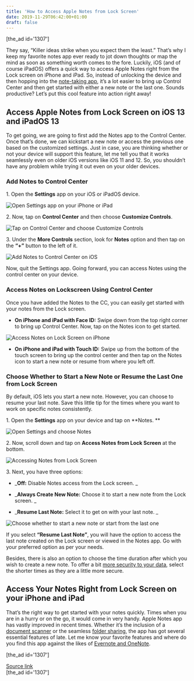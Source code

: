 ```yaml
---
title: 'How to Access Apple Notes from Lock Screen'
date: 2019-11-29T06:42:00+01:00
draft: false
---
```


\[the\_ad id='1307'\]  
  

  

They say, “Killer ideas strike when you expect them the least.” That’s why I keep my favorite notes app ever ready to jot down thoughts or map the mind as soon as something worth comes to the fore. Luckily, iOS (and of course iPadOS) offers a quick way to access Apple Notes right from the Lock screen on iPhone and iPad. So, instead of unlocking the device and then hopping into the [note-taking app](https://beebom.com/best-note-apps-iphone/), it’s a lot easier to bring up Control Center and then get started with either a new note or the last one. Sounds productive? Let’s put this cool feature into action right away!  

Access Apple Notes from Lock Screen on iOS 13 and iPadOS 13
-----------------------------------------------------------

  

To get going, we are going to first add the Notes app to the Control Center. Once that’s done, we can kickstart a new note or access the previous one based on the customized settings. Just in case, you are thinking whether or not your device will support this feature, let me tell you that it works seamlessly even on older iOS versions like iOS 11 and 12. So, you shouldn’t have any problem while trying it out even on your older devices.  

### Add Notes to Control Center

  

1\. Open the **Settings** app on your iOS or iPadOS device.  

![Open Settings app on your iPhone or iPad](https://beebom.com/wp-content/uploads/2019/11/Open-Settings-app-on-your-iPhone-or-iPad.jpg)

2\. Now, tap on **Control Center** and then choose **Customize Controls**.  

![Tap on Control Center and choose Customize Controls](https://beebom.com/wp-content/uploads/2019/11/Tap-on-Control-Center-and-choose-Customize-Controls.jpg)

3\. Under the **More Controls** section, look for **Notes** option and then tap on the **“+”** button to the left of it.  

![Add Notes to Control Center on iOS](https://beebom.com/wp-content/uploads/2019/11/Add-Notes-to-Control-Center-on-iOS-.jpg)

Now, quit the Settings app. Going forward, you can access Notes using the control center on your device.

  
  

  

### Access Notes on Lockscreen Using Control Center

  

Once you have added the Notes to the CC, you can easily get started with your notes from the Lock screen.  

*   **On iPhone and iPad with Face ID:** Swipe down from the top right corner to bring up Control Center. Now, tap on the Notes icon to get started.
  

![Access Notes on Lock Screen on iPhone](https://beebom.com/wp-content/uploads/2019/11/Access-Notes-on-Lock-Screen-on-iPhone-.jpg)

*   **On iPhone and iPad with Touch ID:** Swipe up from the bottom of the touch screen to bring up the control center and then tap on the Notes icon to start a new note or resume from where you left off.
  

### Choose Whether to Start a New Note or Resume the Last One from Lock Screen

  

By default, iOS lets you start a new note. However, you can choose to resume your last note. Save this little tip for the times where you want to work on specific notes consistently.  

1\. Open the **Settings** app on your device and tap on **Notes. **  

![Open Settings and choose Notes](https://beebom.com/wp-content/uploads/2019/11/Open-Settings-and-choose-Notes.jpg)

2\. Now, scroll down and tap on **Access Notes from Lock Screen** at the bottom.  

![Accessing Notes from Lock Screen](https://beebom.com/wp-content/uploads/2019/11/Accessing-Notes-from-Lock-Screen.png)

3\. Next, you have three options:  

*   _**Off:** Disable Notes access from the Lock screen. _
  
*   _**Always Create New Note:** Choose it to start a new note from the Lock screen. _
  
*   _**Resume Last Note:** Select it to get on with your last note. _
  

![Choose whether to start a new note or start from the last one](https://beebom.com/wp-content/uploads/2019/11/Choose-whether-to-start-a-new-note-or-start-from-the-last-one.jpg)

  
  

  

If you select **“Resume Last Note”**, you will have the option to access the last note created on the Lock screen or viewed in the Notes app. Go with your preferred option as per your needs.  

Besides, there is also an option to choose the time duration after which you wish to create a new note. To offer a bit [more security to your data](https://beebom.com/improve-security-privacy-tips-ios-13/), select the shorter times as they are a little more secure.  

Access Your Notes Right from Lock Screen on your iPhone and iPad
----------------------------------------------------------------

  

That’s the right way to get started with your notes quickly. Times when you are in a hurry or on the go, it would come in very handy. Apple Notes app has vastly improved in recent times. Whether it’s the inclusion of a [document scanner](https://beebom.com/how-scan-documents-ios-11/) or the seamless [folder sharing](https://beebom.com/share-notes-app-folders-iphone-ipad-mac/), the app has got several essential features of late. Let me know your favorite features and where do you find this app against the likes of [Evernote and OneNote](https://beebom.com/evernote-alternatives/).  

  
  
\[the\_ad id='1307'\]  
  
[Source link](https://beebom.com/how-access-apple-notes-lock-screen-iphone-ipad/)  
\[the\_ad id='1307'\]